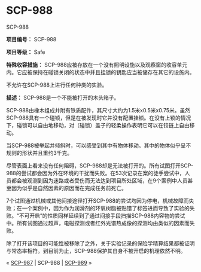 # SCP-988
                        




SCP-988



**项目编号：** SCP-988

**项目等级：**  Safe

**特殊收容措施：** SCP-988应被存放在一个没有照明设施以及观察窗的收容单元内。它应被保持在碰锁关闭的状态中并且挂锁的钥匙应当被储存在其它的设施内。

不允许在SCP-988上进行任何种类的实验。

**描述：** SCP-988是一个不能被打开的木头箱子。

SCP-988由橡木组成并附有铁质配件，其尺寸大约为1.5米x0.5米x0.75米。虽然SCP-988具有一个碰锁，但是在被发现时它并没有配置挂锁。在没有上锁的情况下，碰锁可以自由地移动，对（碰锁）盖子的轻柔操作表明它可以在铰链上自由移动。

当SCP-988被举起并倾斜时，可以感受到其中有物体移动。其中的物体似乎呈不规则的形状并且重约3千克。

尽管表面上看来没有任何阻碍，SCP-988却是无法被打开的。所有试图打开SCP-988的尝试都会因为外在环境的干扰而失败。在53次记录在案的徒手尝试中，人员都会被观测到因为迷路或者受伤而无法达到项目所处区域，在9个案例中人员甚至因为似乎是自然因素的原因而在完成任务前死亡。

7个试图通过机械或其他间接途径打开SCP-988的尝试均因为停电，机械故障而失败；在一个案例中，因为作为润滑剂的环氧树脂被贴错了标签进而导致了实验的失败。“不可开启”的性质同样延续到了通过间接手段扫描SCP-988内容物的尝试中。所有试图通过超声，电磁探测或者红外光谱热成像的探测均由类似的因素而失败。

除了打开该项目的可能性被移除了之外，关于实验记录的保险学精算结果都被证明与常态率相符。到目前为止，SCP-988保护其自身不被开启的机理依然不明。



« [SCP-987](/scp-987) | SCP-988 | [SCP-989](/scp-989) »





                    